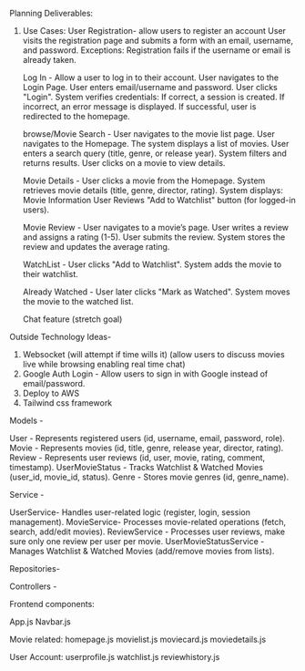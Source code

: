 Planning Deliverables:

1. Use Cases:
   User Registration- allow users to register an account
   User visits the registration page and submits a form with an email, username, and password.
   Exceptions:
   Registration fails if the username or email is already taken.

   Log In - Allow a user to log in to their account.
   User navigates to the Login Page.
   User enters email/username and password.
   User clicks "Login".
   System verifies credentials:
   If correct, a session is created.
   If incorrect, an error message is displayed.
   If successful, user is redirected to the homepage.


    browse/Movie Search - User navigates to the movie list page.
                    User navigates to the Homepage.
                    The system displays a list of movies.
                    User enters a search query (title, genre, or release year).
                    System filters and returns results.
                    User clicks on a movie to view details.

    Movie Details - User clicks a movie from the Homepage.
                System retrieves movie details (title, genre, director, rating).
                System displays:
                Movie Information
                User Reviews
                "Add to Watchlist" button (for logged-in users).

    Movie Review - User navigates to a movie’s page.
                    User writes a review and assigns a rating (1-5).
                    User submits the review.
                    System stores the review and updates the average rating.

    WatchList - User clicks "Add to Watchlist".
                                System adds the movie to their watchlist.
     
     Already Watched -  User later clicks "Mark as Watched". System moves the movie to the watched list.

     Chat feature (stretch goal) 

Outside Technology Ideas-
1. Websocket (will attempt if time wills it) (allow users to discuss movies live while browsing enabling real time chat)
2. Google Auth Login - Allow users to sign in with Google instead of email/password.
3. Deploy to AWS
4. Tailwind css framework

Models -

User - 	Represents registered users (id, username, email, password, role).
Movie - 	Represents movies (id, title, genre, release year, director, rating).
Review -	Represents user reviews (id, user, movie, rating, comment, timestamp).
UserMovieStatus -	Tracks Watchlist & Watched Movies (user_id, movie_id, status).
Genre -	Stores movie genres (id, genre_name).


Service -

UserService-	Handles user-related logic (register, login, session management).
MovieService-	Processes movie-related operations (fetch, search, add/edit movies).
ReviewService -	Processes user reviews, make sure only one review per user per movie.
UserMovieStatusService -	Manages Watchlist & Watched Movies (add/remove movies from lists).

Repositories-

Controllers -




Frontend components:

App.js
Navbar.js

Movie related:
homepage.js
movielist.js
moviecard.js
moviedetails.js


User Account:
userprofile.js
watchlist.js
reviewhistory.js

